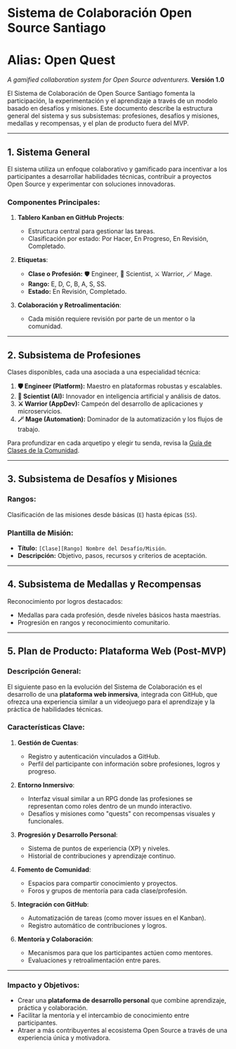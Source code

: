 # Sistema de Colaboración Open Source Santiago
# Alias: Open Quest
*A gamified collaboration system for Open Source adventurers.*
**Versión 1.0**


El Sistema de Colaboración de Open Source Santiago fomenta la participación, la experimentación y el aprendizaje a través de un modelo basado en desafíos y misiones. Este documento describe la estructura general del sistema y sus subsistemas: profesiones, desafíos y misiones, medallas y recompensas, y el plan de producto fuera del MVP.

---

## 1. Sistema General

El sistema utiliza un enfoque colaborativo y gamificado para incentivar a los participantes a desarrollar habilidades técnicas, contribuir a proyectos Open Source y experimentar con soluciones innovadoras.

### Componentes Principales:
1. **Tablero Kanban en GitHub Projects**:  
   - Estructura central para gestionar las tareas.
   - Clasificación por estado: Por Hacer, En Progreso, En Revisión, Completado.

2. **Etiquetas**:  
   - **Clase o Profesión:** 🛡️ Engineer, 🔬 Scientist, ⚔️ Warrior, 🪄 Mage.  
   - **Rango:** E, D, C, B, A, S, SS.  
   - **Estado:** En Revisión, Completado.  

3. **Colaboración y Retroalimentación**:  
   - Cada misión requiere revisión por parte de un mentor o la comunidad.

---

## 2. Subsistema de Profesiones

Clases disponibles, cada una asociada a una especialidad técnica:

1. **🛡️ Engineer (Platform):** Maestro en plataformas robustas y escalables.
2. **🔬 Scientist (AI):** Innovador en inteligencia artificial y análisis de datos.
3. **⚔️ Warrior (AppDev):** Campeón del desarrollo de aplicaciones y microservicios.
4. **🪄 Mage (Automation):** Dominador de la automatización y los flujos de trabajo.

Para profundizar en cada arquetipo y elegir tu senda, revisa la [Guía de Clases de la Comunidad](clases/README.md).

---

## 3. Subsistema de Desafíos y Misiones

### Rangos:  
Clasificación de las misiones desde básicas (`E`) hasta épicas (`SS`).  

### Plantilla de Misión:  
- **Título:** `[Clase][Rango] Nombre del Desafío/Misión`.  
- **Descripción:** Objetivo, pasos, recursos y criterios de aceptación.  

---

## 4. Subsistema de Medallas y Recompensas

Reconocimiento por logros destacados:  
- Medallas para cada profesión, desde niveles básicos hasta maestrías.  
- Progresión en rangos y reconocimiento comunitario.  

---

## 5. Plan de Producto: Plataforma Web (Post-MVP)

### Descripción General:
El siguiente paso en la evolución del Sistema de Colaboración es el desarrollo de una **plataforma web inmersiva**, integrada con GitHub, que ofrezca una experiencia similar a un videojuego para el aprendizaje y la práctica de habilidades técnicas.

### Características Clave:
1. **Gestión de Cuentas**:  
   - Registro y autenticación vinculados a GitHub.  
   - Perfil del participante con información sobre profesiones, logros y progreso.

2. **Entorno Inmersivo**:  
   - Interfaz visual similar a un RPG donde las profesiones se representan como roles dentro de un mundo interactivo.  
   - Desafíos y misiones como "quests" con recompensas visuales y funcionales.

3. **Progresión y Desarrollo Personal**:  
   - Sistema de puntos de experiencia (XP) y niveles.  
   - Historial de contribuciones y aprendizaje continuo.

4. **Fomento de Comunidad**:  
   - Espacios para compartir conocimiento y proyectos.  
   - Foros y grupos de mentoría para cada clase/profesión.

5. **Integración con GitHub**:  
   - Automatización de tareas (como mover issues en el Kanban).  
   - Registro automático de contribuciones y logros.

6. **Mentoría y Colaboración**:  
   - Mecanismos para que los participantes actúen como mentores.  
   - Evaluaciones y retroalimentación entre pares.

---

### Impacto y Objetivos:
- Crear una **plataforma de desarrollo personal** que combine aprendizaje, práctica y colaboración.  
- Facilitar la mentoría y el intercambio de conocimiento entre participantes.  
- Atraer a más contribuyentes al ecosistema Open Source a través de una experiencia única y motivadora.
